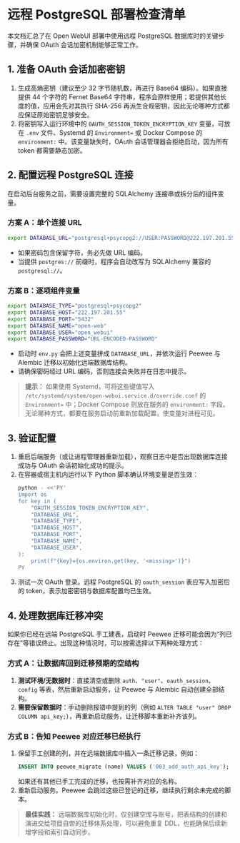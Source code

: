 # 远程 PostgreSQL 部署检查清单

本文档汇总了在 Open WebUI 部署中使用远程 PostgreSQL 数据库时的关键步骤，并确保 OAuth 会话加密机制能够正常工作。

## 1. 准备 OAuth 会话加密密钥

1. 生成高熵密钥（建议至少 32 字节随机数，再进行 Base64 编码）。如果直接提供 44 个字符的 Fernet Base64 字符串，程序会原样使用；若提供其他长度的值，应用会先对其执行 SHA-256 再派生合规密钥，因此无论哪种方式都应保证原始密钥足够安全。
2. 将密钥写入运行环境中的 `OAUTH_SESSION_TOKEN_ENCRYPTION_KEY` 变量，可放在 `.env` 文件、Systemd 的 `Environment=` 或 Docker Compose 的 `environment:` 中。该变量缺失时，OAuth 会话管理器会拒绝启动，因为所有 token 都需要静态加密。

## 2. 配置远程 PostgreSQL 连接

在启动后台服务之前，需要设置完整的 SQLAlchemy 连接串或拆分后的组件变量。

### 方案 A：单个连接 URL
```bash
export DATABASE_URL="postgresql+psycopg2://USER:PASSWORD@222.197.201.55:5432/open-web"
```
- 如果密码包含保留字符，务必先做 URL 编码。
- 当提供 `postgres://` 前缀时，程序会自动改写为 SQLAlchemy 兼容的 `postgresql://`。

### 方案 B：逐项组件变量
```bash
export DATABASE_TYPE="postgresql+psycopg2"
export DATABASE_HOST="222.197.201.55"
export DATABASE_PORT="5432"
export DATABASE_NAME="open-web"
export DATABASE_USER="open_webui"
export DATABASE_PASSWORD="URL-ENCODED-PASSWORD"
```
- 启动时 `env.py` 会把上述变量拼成 `DATABASE_URL`，并依次运行 Peewee 与 Alembic 迁移以初始化远端数据库结构。
- 请确保密码经过 URL 编码，否则连接会失败并在日志中提示。

> **提示：** 如果使用 Systemd，可将这些键值写入 `/etc/systemd/system/open-webui.service.d/override.conf` 的 `Environment=` 中；Docker Compose 则放在服务的 `environment:` 字段。无论哪种方式，都要在服务启动前重新加载配置，使变量对进程可见。

## 3. 验证配置

1. 重启后端服务（或让进程管理器重新加载），观察日志中是否出现数据库连接成功与 OAuth 会话初始化成功的提示。
2. 在容器或宿主机内运行以下 Python 脚本确认环境变量是否生效：
   ```bash
   python - <<'PY'
   import os
   for key in (
       "OAUTH_SESSION_TOKEN_ENCRYPTION_KEY",
       "DATABASE_URL",
       "DATABASE_TYPE",
       "DATABASE_HOST",
       "DATABASE_PORT",
       "DATABASE_NAME",
       "DATABASE_USER",
   ):
       print(f"{key}={os.environ.get(key, '<missing>')}")
   PY
   ```
3. 测试一次 OAuth 登录。远程 PostgreSQL 的 `oauth_session` 表应写入加密后的 token，表示加密密钥与数据库配置均已生效。

## 4. 处理数据库迁移冲突

如果你已经在远端 PostgreSQL 手工建表，启动时 Peewee 迁移可能会因为“列已存在”等错误终止。出现这种情况时，可以按需选择以下两种处理方式：

### 方式 A：让数据库回到迁移预期的空结构

1. **测试环境/无数据时**：直接清空或删除 `auth`、`"user"`、`oauth_session`、`config` 等表，然后重新启动服务，让 Peewee 与 Alembic 自动创建全部结构。
2. **需要保留数据时**：手动删除报错中提到的列（例如 `ALTER TABLE "user" DROP COLUMN api_key;`），再重新启动服务，让迁移脚本重新补齐该列。

### 方式 B：告知 Peewee 对应迁移已经执行

1. 保留手工创建的列，并在远端数据库中插入一条迁移记录，例如：
   ```sql
   INSERT INTO peewee_migrate (name) VALUES ('003_add_auth_api_key');
   ```
   如果还有其他已手工完成的迁移，也按需补齐对应的名称。
2. 重新启动服务。Peewee 会跳过这些已登记的迁移，继续执行剩余未完成的脚本。

> **最佳实践：** 远端数据库初始化时，仅创建空库与账号，把表结构的创建和演进交给项目自带的迁移体系处理，可以避免重复 DDL，也能确保后续新增字段和索引自动同步。
